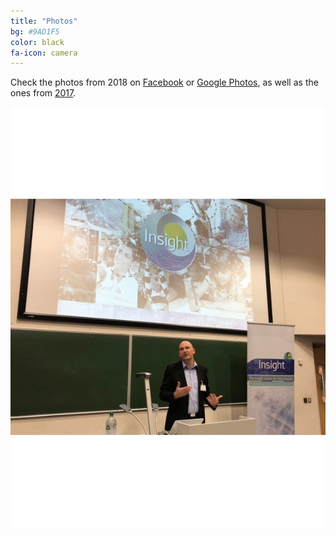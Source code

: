 ```yaml
---
title: "Photos"
bg: #9AD1F5
color: black
fa-icon: camera
---
```


Check the photos from 2018 on [Facebook](https://www.facebook.com/pg/ProfessorXavi/photos/?tab=album&album_id=1897945416934401) or [Google Photos](https://photos.app.goo.gl/hPJy89m0IfkQeMd03), as well as the ones from [2017](https://www.facebook.com/pg/ProfessorXavi/photos/?tab=album&album_id=1486337048095242).

![Slideshow](https://github.com/telecombcn-dl/2018-dlmm/blob/gh-pages/img/photos/InsightDL2018.gif?raw=true)


